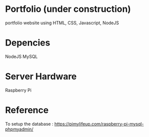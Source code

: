 # Portfolio (under construction)
  portfolio website using HTML, CSS, Javascript, NodeJS


# Depencies
  NodeJS
  MySQL
  
# Server Hardware
  Raspberry Pi


# Reference
To setup the database : https://pimylifeup.com/raspberry-pi-mysql-phpmyadmin/
  
